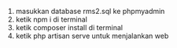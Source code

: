 1. masukkan database rms2.sql ke phpmyadmin
2. ketik npm i di terminal 
3. ketik composer install di terminal 
4. ketik php artisan serve untuk menjalankan web
